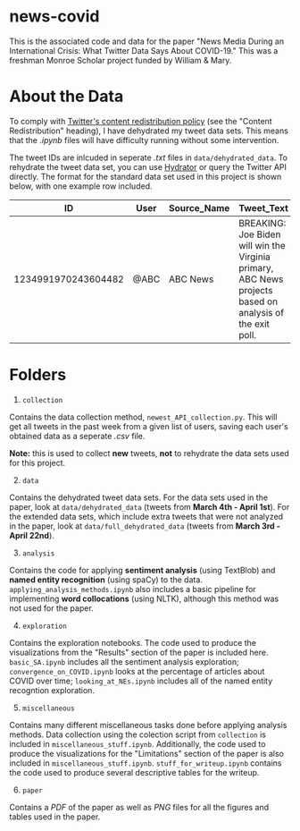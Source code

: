# news-covid

This is the associated code and data for the paper "News Media During an International Crisis: What Twitter Data Says About COVID-19." 
This was a freshman Monroe Scholar project funded by William & Mary.

# About the Data

To comply with [Twitter's content redistribution policy](https://developer.twitter.com/en/developer-terms/agreement-and-policy) (see the "Content Redistribution" heading), I have dehydrated my tweet data sets. This means that the _.ipynb_ files will have difficulty running without some intervention. 

The tweet IDs are inlcuded in seperate _.txt_ files in `data/dehydrated_data`. To rehydrate the tweet data set, you can use [Hydrator](https://github.com/DocNow/hydrator) or query the Twitter API directly. The format for the standard data set used in this project is shown below, with one example row included.

ID | User | Source_Name | Tweet_Text | Date_Time
--- | --- | --- | --- | --- | 
1234991970243604482 | @ABC | ABC News | BREAKING: Joe Biden will win the Virginia primary, ABC News projects based on analysis of the exit poll. | 2020-03-04 00:00:05

# Folders 

1. `collection`

Contains the data collection method, `newest_API_collection.py`. This will get all tweets in the past week from a given list of users, saving each user's obtained data as a seperate _.csv_ file. 

**Note:** this is used to collect **new** tweets, **not** to rehydrate the data sets used for this project.

2. `data`

Contains the dehydrated tweet data sets. For the data sets used in the paper, look at `data/dehydrated_data` (tweets from **March 4th - April 1st**). For the extended data sets, which include extra tweets that were not analyzed in the paper, look at `data/full_dehydrated_data` (tweets from **March 3rd - April 22nd**).

3. `analysis`

Contains the code for applying **sentiment analysis** (using TextBlob) and **named entity recognition** (using spaCy) to the data. `applying_analysis_methods.ipynb` also includes a basic pipeline for implementing **word collocations** (using NLTK), although this method was not used for the paper.

4. `exploration`

Contains the exploration notebooks. The code used to produce the visualizations from the "Results" section of the paper is included here. `basic_SA.ipynb` includes all the sentiment analysis exploration; `convergence_on_COVID.ipynb` looks at the percentage of articles about COVID over time; `looking_at_NEs.ipynb` includes all of the named entity recogntion exploration. 

5. `miscellaneous`

Contains many different miscellaneous tasks done before applying analysis methods. Data collection using the colection script from `collection` is included in `miscellaneous_stuff.ipynb`. Additionally, the code used to produce the visualizations for the "Limitations" section of the paper is also included in `miscellaneous_stuff.ipynb`. `stuff_for_writeup.ipynb` contains the code used to produce several descriptive tables for the writeup.

6. `paper`

Contains a _PDF_ of the paper as well as _PNG_ files for all the figures and tables used in the paper.
